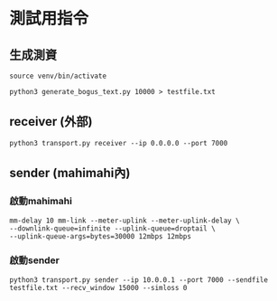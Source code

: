 # 測試用指令

## 生成測資
```
source venv/bin/activate
```

```
python3 generate_bogus_text.py 10000 > testfile.txt
```

## receiver (外部)
```
python3 transport.py receiver --ip 0.0.0.0 --port 7000
```

## sender (mahimahi內)
### 啟動mahimahi
```
mm-delay 10 mm-link --meter-uplink --meter-uplink-delay \
--downlink-queue=infinite --uplink-queue=droptail \
--uplink-queue-args=bytes=30000 12mbps 12mbps
```

### 啟動sender

```
python3 transport.py sender --ip 10.0.0.1 --port 7000 --sendfile testfile.txt --recv_window 15000 --simloss 0
```